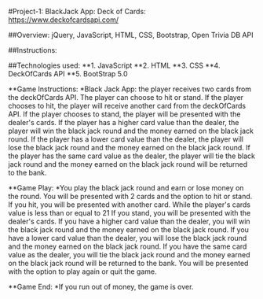 #Project-1: BlackJack App: Deck of Cards: https://www.deckofcardsapi.com/

##Overview: jQuery, JavaScript, HTML, CSS, Bootstrap, Open Trivia DB API

##Instructions:

##Technologies used:
**1. JavaScript
**2. HTML
**3. CSS
**4. DeckOfCards API
\*\*5. BootStrap 5.0

\**Game Instructions:
*Black Jack App: the player receives two cards from the deckOfCards API. The player can choose to hit or stand. If the player chooses to hit, the player will receive another card from the deckOfCards API. If the player chooses to stand, the player will be presented with the dealer's cards. If the player has a higher card value than the dealer, the player will win the black jack round and the money earned on the black jack round. If the player has a lower card value than the dealer, the player will lose the black jack round and the money earned on the black jack round. If the player has the same card value as the dealer, the player will tie the black jack round and the money earned on the black jack round will be returned to the bank.

\**Game Play:
*You play the black jack round and earn or lose money on the round. You will be presented with 2 cards and the option to hit or stand. If you hit, you will be presented with another card. While the player's cards value is less than or equal to 21 If you stand, you will be presented with the dealer's cards. If you have a higher card value than the dealer, you will win the black jack round and the money earned on the black jack round. If you have a lower card value than the dealer, you will lose the black jack round and the money earned on the black jack round. If you have the same card value as the dealer, you will tie the black jack round and the money earned on the black jack round will be returned to the bank. You will be presented with the option to play again or quit the game.

\**Game End:
*If you run out of money, the game is over.
